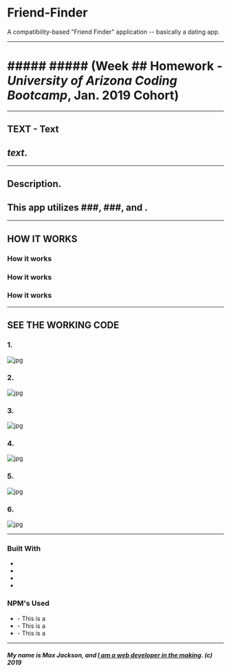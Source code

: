 # Friend-Finder
A compatibility-based "Friend Finder" application -- basically a dating app.


-----------------------------------------

# **##### #####** (Week ## Homework - *University of Arizona Coding Bootcamp*, Jan. 2019 Cohort)

-----------------------------------------

## TEXT - Text
##  *text*.

-----------------------------------------

## Description. 

## This app utilizes ###, ###, and []().

-----------------------------------------

## HOW IT WORKS

### How it works

### How it works 

### How it works

-----------------------------------------

## SEE THE WORKING CODE

### 1. 

![](Images/ "jpg")

### 2. 

![](Images/ "jpg")

### 3. 

![](Images/ "jpg")

### 4. 

![](Images/ "jpg")

### 5. 

![](Images/ "jpg")

### 6. 

![](Images/ "jpg")



-----------------------------------------

### Built With
* 
* 
* 
* 

### NPM's Used
* [](https://www.npmjs.com/) - This is a 
* [](https://www.npmjs.com/) - This is a 
* [](https://www.npmjs.com/) - This is a 

-----------------------------------------

##### My name is Max Jackson, and [I am a web developer in the making](https://maxjcoder.github.io/Bootstrap-Portfolio/index.html). (c) 2019





